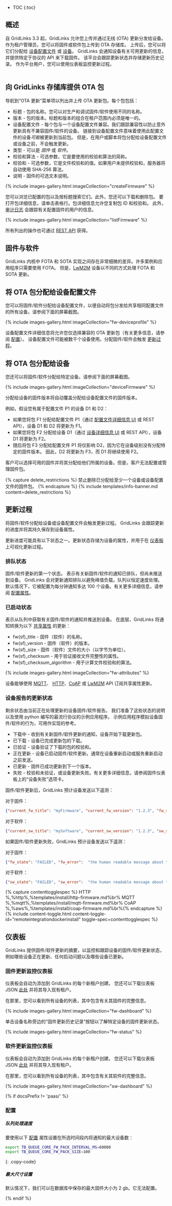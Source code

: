 * TOC
{:toc}

## 概述

自 GridLinks 3.3 起，GridLinks 允许您上传并通过无线 (OTA) 更新分发给设备。
作为租户管理员，您可以将固件或软件包上传到 OTA 存储库。
上传后，您可以将它们分配给 [设备配置文件](/docs/{{docsPrefix}}user-guide/device-profiles/) 或 [设备](/docs/{{docsPrefix}}user-guide/ui/devices/)。
GridLinks 会通知设备有关可用更新的信息，并提供特定于协议的 API 来下载固件。
该平台会跟踪更新状态并存储更新历史记录。
作为平台用户，您可以使用仪表板监控更新过程。
<br>
<object data="/images/user-guide/firmware/firmware-anim3.svg"></object>
<br>

## 向 GridLinks 存储库提供 OTA 包

导航到“OTA 更新”菜单项以列出并上传 OTA 更新包。每个包包括：

* 标题 - 包的名称。您可以对生产和调试固件/软件使用不同的名称。
* 版本 - 包的版本。标题和版本的组合在租户范围内必须是唯一的。
* 设备配置文件 - 每个包与一个设备配置文件兼容。我们跟踪兼容性以防止意外更新具有不兼容固件/软件的设备。
  链接到设备配置文件意味着使用此配置文件的设备*可能*被更新到当前包。
  但是，在用户或脚本将包分配给设备配置文件或设备之前，不会触发更新。
* 类型 - 可以是 *固件* 或 *软件*。
* 校验和算法 - 可选参数，它是要使用的校验和算法的简称。
* 校验和 - 可选参数，它是文件校验和的值。如果用户未提供校验和，服务器将自动使用 SHA-256 算法。
* 说明 - 固件的可选文本说明。

{% include images-gallery.html imageCollection="createFirmware" %}

您可以浏览已配置的包以及按标题搜索它们。此外，您还可以下载和删除包。
要打开包详细信息，请单击表格行。包详细信息允许您复制包 ID 和校验和。
此外，[审计日志](/docs/{{docsPrefix}}user-guide/audit-log/) 会跟踪有关配置固件的用户的信息。

{% include images-gallery.html imageCollection="listFirmware" %}

所有列出的操作也可通过 [REST API](/docs/{{docsPrefix}}reference/rest-api/) 获得。

## 固件与软件

GridLinks 内核中 FOTA 和 SOTA 实现之间存在非常细微的差异。许多案例和应用程序只需要使用 FOTA。
但是，[LwM2M](/docs/{{docsPrefix}}reference/lwm2m-api/) 设备以不同的方式处理 FOTA 和 SOTA 更新。

## 将 OTA 包分配给设备配置文件

您可以将固件/软件分配给设备配置文件，以便自动将包分发给共享相同配置文件的所有设备。请参阅下面的屏幕截图。

{% include images-gallery.html imageCollection="fw-deviceprofile" %}

设备配置文件详细信息将允许您仅选择兼容的 OTA 更新包（有关更多信息，请参阅 [配置](#provision-ota-package-to-thingsboard-repository)）。
设备配置文件可能被数千个设备使用。分配固件/软件会触发 [更新过程](#update-process)。


## 将 OTA 包分配给设备

您还可以将固件/软件分配给特定设备。请参阅下面的屏幕截图。

{% include images-gallery.html imageCollection="deviceFirmware" %}

分配给设备的固件版本将自动覆盖分配给设备配置文件的固件版本。

例如，假设您有属于配置文件 P1 的设备 D1 和 D2：

* 如果您将包 F1 分配给配置文件 P1（通过 [配置文件详细信息 UI](/docs/{{docsPrefix}}user-guide/ota-updates/#assign-ota-package-to-device-profile) 或 REST API），设备 D1 和 D2 将更新为 F1。
* 如果您将包 F2 分配给设备 D1（通过 [设备详细信息 UI](/docs/{{docsPrefix}}user-guide/ota-updates/#assign-ota-package-to-device) 或 REST API），设备 D1 将更新为 F2。
* 随后将包 F3 分配给配置文件 P1 将仅影响 D2，因为它在设备级别没有分配特定的固件版本。
因此，D2 将更新为 F3，而 D1 将继续使用 F2。


客户可以选择可用的固件并将其分配给他们所属的设备。但是，客户无法配置或管理固件包。

{% capture delete_restrictions %}
禁止删除已分配给至少一个设备或设备配置文件的固件包。
{% endcapture %}
{% include templates/info-banner.md content=delete_restrictions %}

## 更新过程

将固件/软件分配给设备或设备配置文件会触发更新过程。
GridLinks 会跟踪更新的进度并将其持久保存到设备属性。

更新进度可能具有以下状态之一。更新状态存储为设备的属性，并用于在 [仪表板](#dashboard) 上可视化更新过程。

### 排队状态

固件/软件更新的第一个状态。
表示有关新固件/软件的通知已排队，但尚未推送到设备。
GridLinks 会对更新通知排队以避免峰值负载。队列以恒定速度处理。
默认情况下，它被配置为每分钟通知多达 100 个设备。有关更多详细信息，请参阅 [配置属性](/docs/{{docsPrefix}}user-guide/ota-updates/#queue-processing-pace)。

### 已启动状态

表示从队列中获取有关固件/软件的通知并推送到设备。
在底层，GridLinks 将通知转换为以下 [共享属性](/docs/{{docsPrefix}}user-guide/attributes/#shared-attributes) 的更新：

- fw(sf)_title - 固件（软件）的名称。
- fw(sf)_version - 固件（软件）的版本。
- fw(sf)_size - 固件（软件）文件的大小（以字节为单位）。
- fw(sf)_checksum - 用于验证接收文件完整性的属性。
- fw(sf)_checksum_algorithm - 用于计算文件校验和的算法。

{% include images-gallery.html imageCollection="fw-attributes" %}

设备能够使用 [MQTT](/docs/{{docsPrefix}}reference/mqtt-api/)、
[HTTP](/docs/{{docsPrefix}}reference/http-api/)、[CoAP](/docs/{{docsPrefix}}reference/coap-api/) 或 [LwM2M](/docs/{{docsPrefix}}reference/lwm2m-api/) API 订阅共享属性更新。

### 设备报告的更新状态

剩余状态由当前正在处理更新的设备固件/软件报告。
我们准备了这些状态的说明以及使用 python 编写的最流行协议的示例应用程序。
示例应用程序模拟设备固件/软件的行为，可用作实现的参考。

* 下载中 - 收到有关新固件/软件更新的通知，设备开始下载更新包。
* 已下载 - 设备已完成更新包的下载。
* 已验证 - 设备验证了下载的包的校验和。
* 正在更新 - 设备已启动固件/软件更新。通常在设备重新启动或服务重新启动之前发送。
* 已更新 - 固件已成功更新到下一个版本。
* 失败 - 校验和未验证，或设备更新失败。有关更多详细信息，请参阅固件仪表板上的“设备失败”选项卡。


固件/软件更新后，GridLinks 预计设备发送以下遥测：

对于固件：
```json
{"current_fw_title": "myFirmware", "current_fw_version": "1.2.3", "fw_state": "UPDATED"}
```

对于软件：
```json
{"current_sw_title": "mySoftware", "current_sw_version": "1.2.3", "sw_state": "UPDATED"}
```

如果固件/软件更新失败，GridLinks 预计设备发送以下遥测：

对于固件：
```json
{"fw_state": "FAILED", "fw_error":  "the human readable message about the cause of the error"}
```

对于软件：
```json
{"sw_state": "FAILED", "sw_error":  "the human readable message about the cause of the error"}
```

{% capture contenttogglespec %}
HTTP<br>%,%http%,%templates/install/http-firmware.md%br%
MQTT<br>%,%mqtt%,%templates/install/mqtt-firmware.md%br%
CoAP<br>%,%aws%,%templates/install/coap-firmware.md%br%{% endcapture %}
{% include content-toggle.html content-toggle-id="remoteintegrationdockerinstall" toggle-spec=contenttogglespec %}

## 仪表板

GridLinks 提供固件/软件更新的摘要，以监控和跟踪设备的固件/软件更新状态，例如哪些设备正在更新、任何启动问题以及哪些设备已更新。

### 固件更新监控仪表板

仪表板会自动为添加到 GridLinks 的每个新租户创建。
您还可以下载仪表板 JSON [此处](https://github.com/thingsboard/thingsboard/blob/master/application/src/main/data/json/demo/dashboards/firmware.json) 并将其导入现有租户。

在那里，您可以看到所有设备的列表，其中包含有关其固件的完整信息。

{% include images-gallery.html imageCollection="fw-dashboard" %}

单击设备名称旁边的“固件更新历史记录”按钮以了解特定设备的固件更新状态。

{% include images-gallery.html imageCollection="fw-status" %}

### 软件更新监控仪表板

仪表板会自动为添加到 GridLinks 的每个新租户创建。
您还可以下载仪表板 JSON [此处](https://github.com/thingsboard/thingsboard/blob/master/application/src/main/data/json/demo/dashboards/software.json) 并将其导入现有租户。

在那里，您可以看到所有设备的列表，其中包含有关其软件的完整信息。

{% include images-gallery.html imageCollection="sw-dashboard" %}

{% if docsPrefix != 'paas/' %}

### 配置

##### 队列处理速度

要使用以下 [配置](/docs/user-guide/install/{{docsPrefix}}config/) 属性设置在所选时间段内将通知的最大设备数：

```bash
export TB_QUEUE_CORE_FW_PACK_INTERVAL_MS=60000
export TB_QUEUE_CORE_FW_PACK_SIZE=100
```
{: .copy-code}

##### 最大尺寸设置

默认情况下，我们可以在数据库中保存的最大固件大小为 2 gb。它无法配置。

{% endif %}